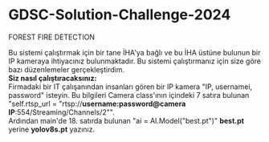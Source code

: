 # GDSC-Solution-Challenge-2024
FOREST FIRE DETECTION

Bu sistemi çalıştırmak için bir tane İHA'ya bağlı ve bu İHA üstüne bulunun bir IP kameraya ihtiyacınız bulunmaktadır. Bu sistemi çalıştırmanız için size göre bazı düzenlemeler gerçekleştirdim.<br>
<b>Siz nasıl çalıştıracaksınız:<br></b>
Firmadaki bir IT çalışanından insanları gören bir IP kamera "IP, usernamei, password" isteyin. Bu bilgileri Camera class'ının içindeki 7 satıra bulunan "self.rtsp_url = "rtsp://<b>username:password@camera IP</b>:554/Streaming/Channels/2"".<br>
Ardından main'de 18. satırda bulunan "ai = AI.Model("best.pt")" <b>best.pt</b> yerine <b>yolov8s.pt</b> yazınız.
